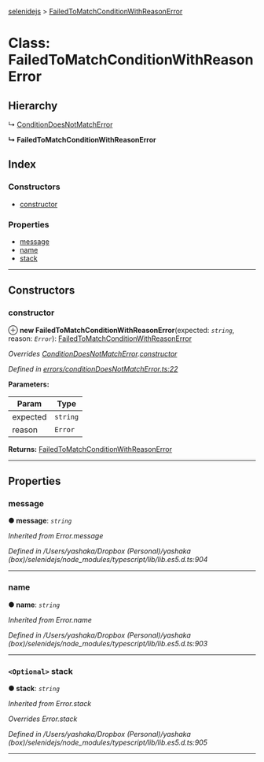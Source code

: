 [selenidejs](../README.md) > [FailedToMatchConditionWithReasonError](../classes/failedtomatchconditionwithreasonerror.md)

# Class: FailedToMatchConditionWithReasonError

## Hierarchy

↳  [ConditionDoesNotMatchError](conditiondoesnotmatcherror.md)

**↳ FailedToMatchConditionWithReasonError**

## Index

### Constructors

* [constructor](failedtomatchconditionwithreasonerror.md#constructor)

### Properties

* [message](failedtomatchconditionwithreasonerror.md#message)
* [name](failedtomatchconditionwithreasonerror.md#name)
* [stack](failedtomatchconditionwithreasonerror.md#stack)

---

## Constructors

<a id="constructor"></a>

###  constructor

⊕ **new FailedToMatchConditionWithReasonError**(expected: *`string`*, reason: *`Error`*): [FailedToMatchConditionWithReasonError](failedtomatchconditionwithreasonerror.md)

*Overrides [ConditionDoesNotMatchError](conditiondoesnotmatcherror.md).[constructor](conditiondoesnotmatcherror.md#constructor)*

*Defined in [errors/conditionDoesNotMatchError.ts:22](https://github.com/KnowledgeExpert/selenidejs/blob/master/lib/errors/conditionDoesNotMatchError.ts#L22)*

**Parameters:**

| Param | Type |
| ------ | ------ |
| expected | `string` |
| reason | `Error` |

**Returns:** [FailedToMatchConditionWithReasonError](failedtomatchconditionwithreasonerror.md)

___

## Properties

<a id="message"></a>

###  message

**● message**: *`string`*

*Inherited from Error.message*

*Defined in /Users/yashaka/Dropbox (Personal)/yashaka (box)/selenidejs/node_modules/typescript/lib/lib.es5.d.ts:904*

___
<a id="name"></a>

###  name

**● name**: *`string`*

*Inherited from Error.name*

*Defined in /Users/yashaka/Dropbox (Personal)/yashaka (box)/selenidejs/node_modules/typescript/lib/lib.es5.d.ts:903*

___
<a id="stack"></a>

### `<Optional>` stack

**● stack**: *`string`*

*Inherited from Error.stack*

*Overrides Error.stack*

*Defined in /Users/yashaka/Dropbox (Personal)/yashaka (box)/selenidejs/node_modules/typescript/lib/lib.es5.d.ts:905*

___

